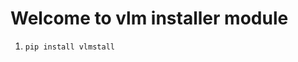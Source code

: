
# Welcome to vlm installer module

<!-- these are the installation module -->

1. `pip install vlmstall` 
